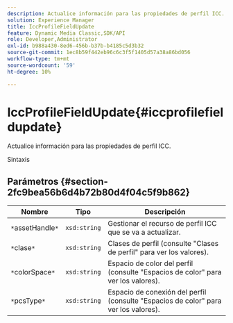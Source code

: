 ```yaml
---
description: Actualice información para las propiedades de perfil ICC.
solution: Experience Manager
title: IccProfileFieldUpdate
feature: Dynamic Media Classic,SDK/API
role: Developer,Administrator
exl-id: b988a430-8ed6-456b-b37b-b4185c5d3b32
source-git-commit: 1ec8b59f442eb96c6c3f5f1405d57a38a86bd056
workflow-type: tm+mt
source-wordcount: '59'
ht-degree: 10%

---
```


# IccProfileFieldUpdate{#iccprofilefieldupdate}

Actualice información para las propiedades de perfil ICC.

Sintaxis

## Parámetros {#section-2fc9bea56b6d4b72b80d4f04c5f9b862}

| Nombre | Tipo | Descripción |
|---|---|---|
| `*`assetHandle`*` | `xsd:string` | Gestionar el recurso de perfil ICC que se va a actualizar. |
| `*`clase`*` | `xsd:string` | Clases de perfil (consulte &quot;Clases de perfil&quot; para ver los valores). |
| `*`colorSpace`*` | `xsd:string` | Espacio de color del perfil (consulte &quot;Espacios de color&quot; para ver los valores). |
| `*`pcsType`*` | `xsd:string` | Espacio de conexión del perfil (consulte &quot;Espacios de color&quot; para ver los valores). |

